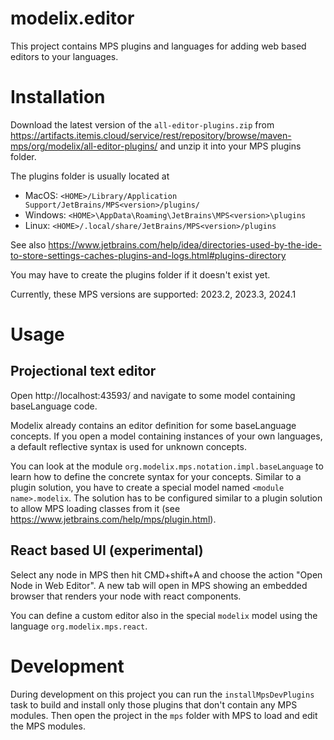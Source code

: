 # modelix.editor

This project contains MPS plugins and languages for adding web based editors to your languages.

# Installation

Download the latest version of the `all-editor-plugins.zip` from
https://artifacts.itemis.cloud/service/rest/repository/browse/maven-mps/org/modelix/all-editor-plugins/
and unzip it into your MPS plugins folder.

The plugins folder is usually located at
- MacOS: `<HOME>/Library/Application Support/JetBrains/MPS<version>/plugins/`
- Windows: `<HOME>\AppData\Roaming\JetBrains\MPS<version>\plugins`
- Linux: `<HOME>/.local/share/JetBrains/MPS<version>/plugins`

See also https://www.jetbrains.com/help/idea/directories-used-by-the-ide-to-store-settings-caches-plugins-and-logs.html#plugins-directory

You may have to create the plugins folder if it doesn't exist yet.

Currently, these MPS versions are supported: 2023.2, 2023.3, 2024.1

# Usage

## Projectional text editor

Open http://localhost:43593/ and navigate to some model containing baseLanguage code.

Modelix already contains an editor definition for some baseLanguage concepts.
If you open a model containing instances of your own languages,
a default reflective syntax is used for unknown concepts.

You can look at the module `org.modelix.mps.notation.impl.baseLanguage` to learn how to define the concrete syntax
for your concepts.
Similar to a plugin solution, you have to create a special model named `<module name>.modelix`.
The solution has to be configured similar to a plugin solution to allow MPS loading classes from it
(see https://www.jetbrains.com/help/mps/plugin.html).

## React based UI (experimental)

Select any node in MPS then hit CMD+shift+A and choose the action "Open Node in Web Editor".
A new tab will open in MPS showing an embedded browser that renders your node with react components.

You can define a custom editor also in the special `modelix` model using the language `org.modelix.mps.react`.

# Development

During development on this project you can run the `installMpsDevPlugins` task
to build and install only those plugins that don't contain any MPS modules.
Then open the project in the `mps` folder with MPS to load and edit the MPS modules. 
